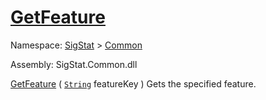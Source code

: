 # [GetFeature](./Signature-100663436.md)

Namespace: [SigStat]() > [Common](./../README.md)

Assembly: SigStat.Common.dll

[GetFeature](./Signature-100663436.md) ( [`String`](https://docs.microsoft.com/en-us/dotnet/api/System.String) featureKey )	Gets the specified feature.

